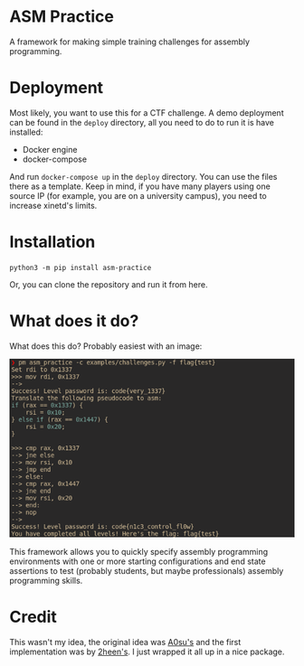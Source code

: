 # ASM Practice

A framework for making simple training challenges for assembly programming.

# Deployment

Most likely, you want to use this for a CTF challenge. A demo deployment can be found in the `deploy` directory, all you need to do to run it is have installed:

* Docker engine
* docker-compose

And run `docker-compose up` in the `deploy` directory. You can use the files there as a template. Keep in mind, if you have many players using one source IP (for example, you are on a university campus), you need to increase xinetd's limits.

# Installation

`python3 -m pip install asm-practice`

Or, you can clone the repository and run it from here.


# What does it do?

What does this do? Probably easiest with an image:

![example](docs/img/example.png)

This framework allows you to quickly specify assembly programming environments with one or more starting configurations and end state assertions to test (probably students, but maybe professionals) assembly programming skills.

# Credit

This wasn't my idea, the original idea was [A0su's](https://github.com/A0su) and the first implementation was by [2heen's](https://github.com/2heen). I just wrapped it all up in a nice package.
